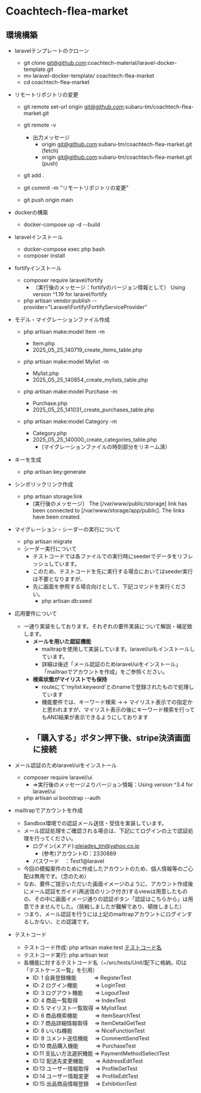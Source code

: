 # Coachtech-flea-market

## 環境構築
- laravelテンプレートのクローン
  - git clone git@github.com:coachtech-material/laravel-docker-template.git
  - mv laravel-docker-template/ coachtech-flea-market
  - cd coachtech-flea-market

- リモートリポジトリの変更
  - git remote set-url origin git@github.com:subaru-tm/coachtech-flea-market.git
  - git remote -v
    - 出力メッセージ
      - origin  git@github.com:subaru-tm/coachtech-flea-market.git (fetch)
      - origin  git@github.com:subaru-tm/coachtech-flea-market.git (push)

  - git add .
  - git commit -m "リモートリポジトリの変更"
  - git push origin main

- dockerの構築
  - docker-compose up -d --build

- laravelインストール
  - docker-compose exec php bash
  - composer install


- fortifyインストール
  - composer require laravel/fortify
    - （実行後のメッセージ：fortifyのバージョン情報として）
      Using version ^1.19 for laravel/fortify
  - php artisan vendor:publish --provider="Laravel\Fortify\FortifyServiceProvider"

- モデル・マイグレーションファイル作成
  - php artisan make:model Item -m
    - Item.php
    - 2025_05_25_140719_create_items_table.php
  - php artisan make:model Mylist -m
    - Mylist.php
    - 2025_05_25_140854_create_mylists_table.php
  - php artisan make:model Purchase -m
    - Purchase.php
    - 2025_05_25_141031_create_purchases_table.php

  - php artisan make:model Category -m
    - Category.php
    - 2025_05_25_140000_create_categories_table.php
      - (マイグレーションファイルの時刻部分をリネーム済）
     
- キーを生成
  - php artisan key:generate

- シンボリックリンク作成
  - php artisan storage:link
    - (実行後のメッセージ）
      The [/var/www/public/storage] link has been connected to [/var/www/storage/app/public].
      The links have been created.

- マイグレーション・シーダーの実行について
  - php artisan migrate
  - シーダー実行について
    - テストコードでは各ファイルでの実行時にseederでデータをリフレッシュしています。
    - このため、テストコードを先に実行する場合においてはseeder実行は不要となりますが、
    - 先に画面を参照する場合向けとして、下記コマンドを実行ください。
      - php artisan db:seed

- 応用要件について
  - 一通り実装をしております。それぞれの要件実装について解説・補足致します。
    - **メールを用いた認証機能**
      - mailtrapを使用して実装しています。laravel/uiもインストールしています。
      - 詳細は後述「メール認証のためlaravel/uiをインストール」「mailtraoでアカウントを作成」をご参照ください。
    - **検索状態がマイリストでも保持**
      - routeにて'mylist.keyword'とのnameで登録されたもので処理しています
      - 機能要件では、キーワード検索 →→ マイリスト表示での指定かと思われますが、マイリスト表示の後にキーワード検索を行ってもAND結果が表示できるようにしております
    - **「購入する」ボタン押下後、stripe決済画面に接続**
      - 
 
- メール認証のためlaravel/uiをインストール
  - composer require laravel/ui
    - ⇒実行後のメッセージよりバージョン情報：Using version ^3.4 for laravel/ui
  - php artisan ui bootstrap --auth
- mailtrapでアカウントを作成
  - Sandbox環境での認証メール送信・受信を実装しています。
  - メール認証処理をご確認される場合は、下記にてログインの上で認証処理を行ってください。
    - ログイン(メアド):pleiades_tm@yahoo.co.jp
        - (参考)アカウントID：2330889
    - パスワード　：Test1@laravel
  - 今回の模擬案件のために作成したアカウントのため、個人情報等のご心配は無用です。（念のため）
  - なお、要件ご提示いただいた画面イメージのように、アカウント作成後にメール認証をガイド(再送信のリンク付き)するviewは用意したものの、その中に画面イメージ通りの認証ボタン「認証はこちらから」は用意できませんでした。（挑戦しましたが難解であり、頓挫しました）
  - つまり、メール認証を行うには上記のmailtrapアカウントにログインするしかない、との認識です。

   
- テストコード
  - テストコード作成: php artisan make:test [テストコード名](下記参照)
  - テストコード実行: php artisan test
  - 各機能に対するテストコード名（~/src/tests/Unit/配下に格納。IDは「テストケース一覧」を引用）
    - ID: 1 会員登録機能　　　 => RegisterTest
    - ID: 2 ログイン機能　　　 => LoginTest
    - ID: 3 ログアウト機能　　 => LogoutTest
    - ID: 4 商品一覧取得　　　 => IndexTest
    - ID: 5 マイリスト一覧取得 => MylistTest
    - ID: 6 商品検索機能　　　 => ItemSearchTest
    - ID: 7 商品詳細情報取得　 => ItemDetailGetTest
    - ID: 8 いいね機能　　　　 => NiceFunctionTest
    - ID: 9 コメント送信機能　 => CommentSendTest
    - ID:10 商品購入機能　　　 => PurchaseTest
    - ID:11 支払い方法選択機能 => PaymentMethodSellectTest
    - ID:12 配送先変更機能　　 => AddressEditTest
    - ID:13 ユーザー情報取得　 => ProfileGetTest
    - ID:14 ユーザー情報変更　 => ProfileEditTest
    - ID:15 出品商品情報登録　 => ExhibitionTest

